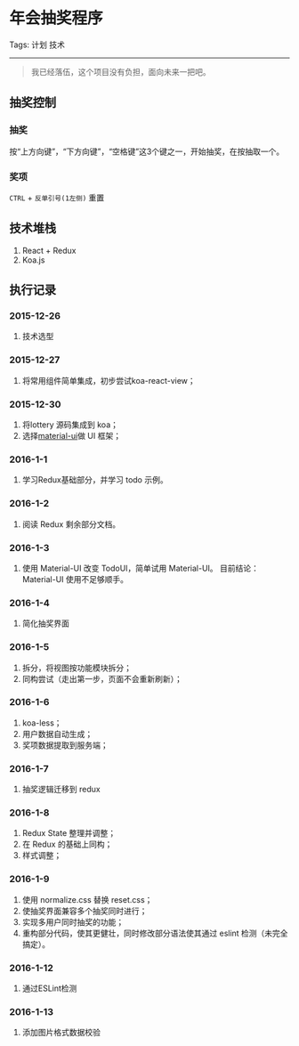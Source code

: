 ﻿# 年会抽奖程序

Tags: 计划 技术

---

> 我已经落伍，这个项目没有负担，面向未来一把吧。

## 抽奖控制
### 抽奖
按“上方向键”，“下方向键”，“空格键”这3个键之一，开始抽奖，在按抽取一个。
### 奖项
`CTRL` + `反单引号(1左侧)` 重置

## 技术堆栈
1. React + Redux
2. Koa.js

## 执行记录

### 2015-12-26
1. 技术选型

### 2015-12-27
1. 将常用组件简单集成，初步尝试koa-react-view；

### 2015-12-30
1. 将lottery 源码集成到 koa；
2. 选择[material-ui](http://www.material-ui.com/#/)做 UI 框架；

### 2016-1-1
1. 学习Redux基础部分，并学习 todo 示例。

### 2016-1-2
1. 阅读 Redux 剩余部分文档。

### 2016-1-3
1. 使用 Material-UI 改变 TodoUI，简单试用 Material-UI。
    目前结论：Material-UI 使用不足够顺手。

### 2016-1-4
1. 简化抽奖界面

### 2016-1-5
1. 拆分，将视图按功能模块拆分；
2. 同构尝试（走出第一步，页面不会重新刷新）；

### 2016-1-6
1. koa-less；
2. 用户数据自动生成；
3. 奖项数据提取到服务端；

### 2016-1-7
1. 抽奖逻辑迁移到 redux

### 2016-1-8
1. Redux State 整理并调整；
2. 在 Redux 的基础上同构；
3. 样式调整；

### 2016-1-9
1. 使用 normalize.css 替换 reset.css；
2. 使抽奖界面兼容多个抽奖同时进行；
3. 实现多用户同时抽奖的功能；
4. 重构部分代码，使其更健壮，同时修改部分语法使其通过 eslint 检测（未完全搞定）。

### 2016-1-12
1. 通过ESLint检测

### 2016-1-13
1. 添加图片格式数据校验




